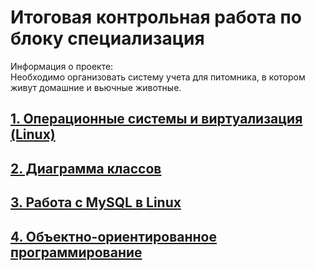 # Итоговая контрольная работа по блоку специализация
Информация о проекте:  
Необходимо организовать систему учета для питомника, в котором живут домашние и вьючные животные.
## [1. Операционные системы и виртуализация (Linux)](https://github.com/Optimalsten/FCW_SOA.git/linux_commands/shared_folder/commands_hystory.md "Операционные системы и виртуализация (Linux)")
## [2. Диаграмма классов](https://github.com/Optimalsten/FCW_SOA.git/diagramm_class/diagramm_class.md "Диаграмма классов")
## [3. Работа с MySQL в Linux](https://github.com/Optimalsten/FCW_SOA.git/mysql_works/mysql_works.md "Работа с MySQL в Linux")
## [4. Объектно-ориентированное программирование](https://github.com/Optimalsten/FCW_SOA.git/src "Объектно-ориентированное программирование")
